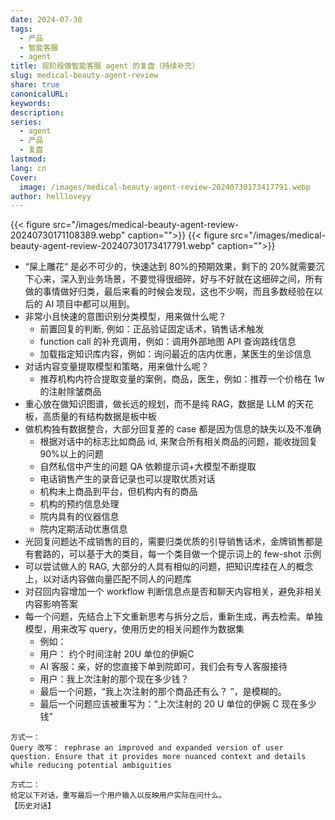 ```yaml
---
date: 2024-07-30
tags:
  - 产品
  - 智能客服
  - agent
title: 现阶段做智能客服 agent 的复盘（持续补充）
slug: medical-beauty-agent-review
share: true
canonicalURL: 
keywords: 
description: 
series:
  - agent
  - 产品
  - 复盘
lastmod: 
lang: cn
Cover:
  image: /images/medical-beauty-agent-review-20240730173417791.webp
author: hellloveyy
---
```




{{< figure src="/images/medical-beauty-agent-review-20240730171108389.webp" caption="">}}
{{< figure src="/images/medical-beauty-agent-review-20240730173417791.webp" caption="">}}


- “屎上雕花“ 是必不可少的，快速达到 80%的预期效果，剩下的 20%就需要沉下心来，深入到业务场景，不要觉得很细碎，好与不好就在这细碎之间，所有做的事情做好归类，最后来看的时候会发现，这也不少啊，而且多数经验在以后的 AI 项目中都可以用到。
- 非常小且快速的意图识别分类模型，用来做什么呢？
	- 前置回复的判断, 例如：正品验证固定话术，销售话术触发
	- function call 的补充调用，例如：调用外部地图 API 查询路线信息
	- 加载指定知识库内容，例如：询问最近的店内优惠，某医生的坐诊信息
- 对话内容变量提取模型和策略，用来做什么呢？
	- 推荐机构内符合提取变量的案例，商品，医生，例如：推荐一个价格在 1w 的注射除皱商品
- 重心放在做知识图谱，做长远的规划，而不是纯 RAG，数据是 LLM 的天花板，高质量的有结构数据是板中板
- 做机构独有数据整合，大部分回复差的 case 都是因为信息的缺失以及不准确
	- 根据对话中的标志比如商品 id, 来聚合所有相关商品的问题，能收拢回复 90%以上的问题
	- 自然私信中产生的问题 QA 依赖提示词+大模型不断提取
	- 电话销售产生的录音记录也可以提取优质对话
	- 机构未上商品到平台，但机构内有的商品 
	- 机构的预约信息处理 
	- 院内具有的仪器信息 
	- 院内定期活动优惠信息
- 光回复问题达不成销售的目的，需要归类优质的引导销售话术，金牌销售都是有套路的，可以基于大的类目，每一个类目做一个提示词上的 few-shot 示例
- 可以尝试做人的 RAG, 大部分的人具有相似的问题，把知识库挂在人的概念上，以对话内容做向量匹配不同人的问题库
- 对召回内容增加一个 workflow 判断信息点是否和聊天内容相关，避免非相关内容影响答案
- 每一个问题，先结合上下文重新思考与拆分之后，重新生成，再去检索。单独模型，用来改写 query，使用历史的相关问题作为数据集  
	- 例如：
	- 用户： 约个时间注射 20U 单位的伊婉C
	- AI 客服：亲，好的您直接下单到院即可，我们会有专人客服接待 
	- 用户：我上次注射的那个现在多少钱？ 
	- 最后一个问题，“我上次注射的那个商品还有么？ ”，是模糊的。
	- 最后一个问题应该被重写为：“上次注射的 20 U 单位的伊婉 C 现在多少钱”

```
方式一：
Query 改写： rephrase an improved and expanded version of user question. Ensure that it provides more nuanced context and details while reducing potential ambiguities  

方式二：
给定以下对话，重写最后一个用户输入以反映用户实际在问什么。
【历史对话】
```



